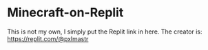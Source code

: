 # Minecraft-on-Replit
This is not my own, I simply put the Replit link in here. The creator is: https://replit.com/@pxlmastr
